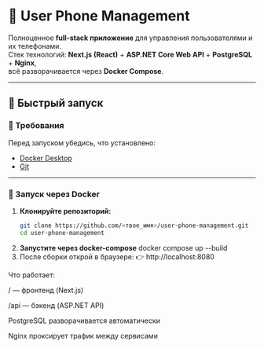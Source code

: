 # 📱 User Phone Management

Полноценное **full-stack приложение** для управления пользователями и их телефонами.  
Стек технологий: **Next.js (React)** + **ASP.NET Core Web API** + **PostgreSQL** + **Nginx**,  
всё разворачивается через **Docker Compose**.

---

## 🚀 Быстрый запуск

### 🔧 Требования
Перед запуском убедись, что установлено:
- [Docker Desktop](https://www.docker.com/)
- [Git](https://git-scm.com/)

---

### 🐳 Запуск через Docker

1. **Клонируйте репозиторий:**
   ```bash
   git clone https://github.com/<твое_имя>/user-phone-management.git
   cd user-phone-management
2. **Запустите через docker-compose**
  docker compose up --build
3. После сборки открой в браузере:
👉 http://localhost:8080

Что работает:

/ — фронтенд (Next.js)

/api — бэкенд (ASP.NET API)

PostgreSQL разворачивается автоматически

Nginx проксирует трафик между сервисами
